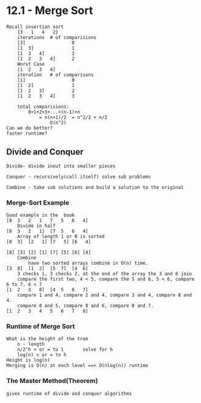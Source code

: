 # 12.1 - Merge  Sort
    Recall insertion sort
        {3   1   4   2}
        iterations  # of comparisions
        [3]                 0
        [1  3]              1
        [1  3   4]          2
        [1  2   3   4]      2
        Worst Case
        [1  2   3   4]
        iteration   # of comparisons
        [1]                 0
        [1  2]              1
        [1  2   3]          2
        [1  2   3   4]      3

        total comparisions:
            0+1+2+3+...+(n-1)+n
                = n(n+1)/2  = n^2/2 + n/2
                    O(n^2)
    Can we do better?
    faster runtime?
## Divide and Conquer
    Divide- divide inout into smaller pieces

    Conquer - recursively(call itself) solve sub problems

    Combine - take sub solutions and build a solution to the original
### Merge-Sort Example
    Good example in the  book
    [8  3   2   1   7   5   6   4]
        Divide in half
    [8  3   2   1]  [7  5   6   4]
        Array of length 1 or 0 is sorted
    [8  3]  [2   1] [7   5] [6   4]

    [8] [3] [2] [1] [7] [5] [6] [4]
        Combine 
            have two sorted arrays combine in O(n) time.
    [3  8]  [1  2]  [5  7]  [4  6]
        3 checks 1, 3 checks 2, at the end of the array the 3 and 8 join
        compare the first two, 4 < 5, compare the 5 and 6, 5 < 6, compare 6 to 7, 6 < 7
    [1  2   3   8]  [4  5   6   7]
        compare 1 and 4, compare 2 and 4, compare 3 and 4, compare 8 and 4.
        compare 8 and 5, compare 8 and 6, compare 8 and 7.
    [1  2   3   4   5   6   7   8]
### Runtime of Merge Sort
    What is the height of the tree
        n - length
        n/2^h < or = to 1       solve for h
        log(n) < or = to h
    Height is log(n)
    Merging is O(n) at each level ==> O(nlog(n)) runtime
### The Master Method(Theorem)
    gives runtime of divide and conquer algorithms
    
